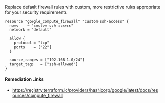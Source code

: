
Replace default firewall rules with custom, more restrictive rules appropriate for your security requirements

```hcl
resource "google_compute_firewall" "custom-ssh-access" {
  name    = "custom-ssh-access"
  network = "default"

  allow {
    protocol = "tcp"
    ports    = ["22"]
  }

  source_ranges = ["192.168.1.0/24"]
  target_tags   = ["ssh-allowed"]
}
```

#### Remediation Links
 - https://registry.terraform.io/providers/hashicorp/google/latest/docs/resources/compute_firewall

